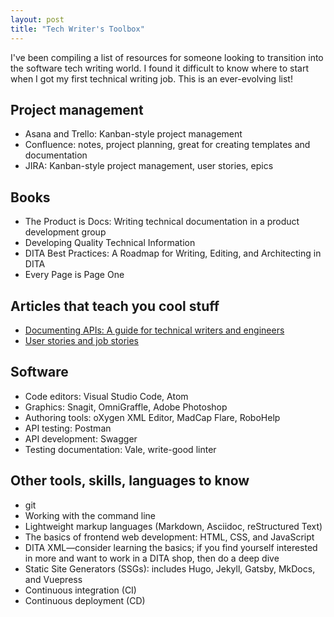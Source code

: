 ```yaml
---
layout: post
title: "Tech Writer's Toolbox"
---
```


I've been compiling a list of resources for someone looking to transition into the software tech writing world. I found it difficult to know where to start when I got my first technical writing job. This is an ever-evolving list!

## Project management

* Asana and Trello: Kanban-style project management
* Confluence: notes, project planning, great for creating templates and documentation
* JIRA: Kanban-style project management, user stories, epics

## Books

* The Product is Docs: Writing technical documentation in a product development group
* Developing Quality Technical Information
* DITA Best Practices: A Roadmap for Writing, Editing, and Architecting in DITA
* Every Page is Page One

## Articles that teach you cool stuff

* [Documenting APIs: A guide for technical writers and engineers](https://idratherbewriting.com/learnapidoc/)
* [User stories and job stories](https://contentdesign.london/content-design/user-stories-and-job-stories/)

## Software

* Code editors: Visual Studio Code, Atom
* Graphics: Snagit, OmniGraffle, Adobe Photoshop
* Authoring tools: oXygen XML Editor, MadCap Flare, RoboHelp
* API testing: Postman
* API development: Swagger
* Testing documentation: Vale, write-good linter

## Other tools, skills, languages to know

* git
* Working with the command line
* Lightweight markup languages (Markdown, Asciidoc, reStructured Text)
* The basics of frontend web development: HTML, CSS, and JavaScript
* DITA XML—consider learning the basics; if you find yourself interested in more and want to work in a DITA shop, then do a deep dive
* Static Site Generators (SSGs): includes Hugo, Jekyll, Gatsby, MkDocs, and Vuepress
* Continuous integration (CI)
* Continuous deployment (CD)